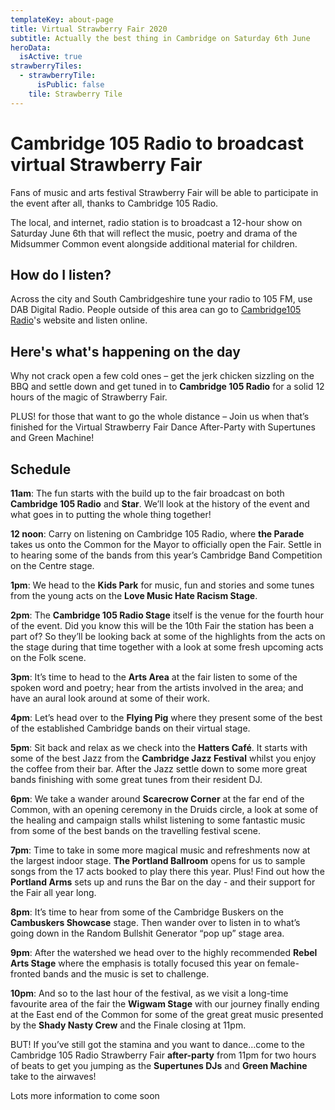 ```yaml
---
templateKey: about-page
title: Virtual Strawberry Fair 2020
subtitle: Actually the best thing in Cambridge on Saturday 6th June
heroData:
  isActive: true
strawberryTiles:
  - strawberryTile:
      isPublic: false
    tile: Strawberry Tile
---
```

# Cambridge 105 Radio to broadcast virtual Strawberry Fair

Fans of music and arts festival Strawberry Fair will be able to participate in the event after all, thanks to Cambridge 105 Radio.

The local, and internet, radio station is to broadcast a 12-hour show on Saturday June 6th that will reflect the music, poetry and drama of the Midsummer Common event alongside additional material for children.

## How do I listen?

Across the city and South Cambridgeshire tune your radio to 105 FM, use DAB Digital Radio. People outside of this area can go to [Cambridge105 Radio](http://cambridge105.co.uk)'s website and listen online. 

## Here's what's happening on the day

Why not crack open a few cold ones – get the jerk chicken sizzling on the BBQ and settle down and get tuned in to **Cambridge 105 Radio** for a solid 12 hours of the magic of Strawberry Fair.

PLUS! for those that want to go the whole distance – Join us when that’s finished for the Virtual Strawberry Fair Dance After-Party with Supertunes and Green Machine!

## Schedule

**11am**: The fun starts with the build up to the fair broadcast on both **Cambridge 105 Radio** and **Star**. We’ll look at the history of the event and what goes in to putting the whole thing together!

**12 noon**: Carry on listening on Cambridge 105 Radio, where **the Parade** takes us onto the Common for the Mayor to officially open the Fair. Settle in to hearing some of the bands from this year’s Cambridge Band Competition on the Centre stage.

**1pm**: We head to the **Kids Park** for music, fun and stories and some tunes from the young acts on the **Love Music Hate Racism Stage**.

**2pm**: The **Cambridge 105 Radio Stage** itself is the venue for the fourth hour of the event. Did you know this will be the 10th Fair the station has been a part of? So they’ll be looking back at some of the highlights from the acts on the stage during that time together with a look at some fresh upcoming acts on the Folk scene.

**3pm**: It’s time to head to the **Arts Area** at the fair listen to some of the spoken word and poetry; hear from the artists involved in the area; and have an aural look around at some of their work.

**4pm**: Let’s head over to the **Flying Pig** where they present some of the best of the established Cambridge bands on their virtual stage.

**5pm**: Sit back and relax as we check into the **Hatters Café**. It starts with some of the best Jazz from the **Cambridge Jazz Festival** whilst you enjoy the coffee from their bar. After the Jazz settle down to some more great bands finishing with some great tunes from their resident DJ.

**6pm**: We take a wander around **Scarecrow Corner** at the far end of the Common, with an opening ceremony in the Druids circle, a look at some of the healing and campaign stalls whilst listening to some fantastic music from some of the best bands on the travelling festival scene.

**7pm**: Time to take in some more magical music and refreshments now at the largest indoor stage.  **The Portland Ballroom** opens for us to sample songs from the 17 acts booked to play there this year. Plus! Find out how the **Portland Arms** sets up and runs the Bar on the day - and their support for the Fair all year long.

**8pm**: It’s time to hear from some of the Cambridge Buskers on the **Cambuskers Showcase** stage. Then wander over to listen in to what’s going down in the Random Bullshit Generator “pop up” stage area.

**9pm**: After the watershed we head over to the highly recommended **Rebel Arts Stage** where the emphasis is totally focused this year on female-fronted bands and the music is set to challenge.

**10pm**: And so to the last hour of the festival, as we visit a long-time favourite area of the fair the **Wigwam Stage** with our journey finally ending at the East end of the Common for some of the great great music presented by the **Shady Nasty Crew** and the Finale closing at 11pm.

BUT! If you’ve still got the stamina and you want to dance…come to the Cambridge 105 Radio Strawberry Fair **after-party** from 11pm for two hours of beats to get you jumping as the **Supertunes DJs** and **Green Machine** take to the airwaves!

Lots more information to come soon
